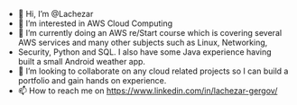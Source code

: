 - 👋 Hi, I’m @Lachezar
- 👀 I’m interested in AWS Cloud Computing
- 🌱 I’m currently doing an AWS re/Start course which is covering several AWS services and many other subjects such as Linux, Networking, 
-  Security, Python and SQL. I also have some Java experience having built a small Android weather app.
- 💞️ I’m looking to collaborate on any cloud related projects so I can build a portfolio and gain hands on experience.
- 📫 How to reach me on https://www.linkedin.com/in/lachezar-gergov/
<!---
Lucho88/Lucho88 is a ✨ special ✨ repository because its `README.md` (this file) appears on your GitHub profile.
